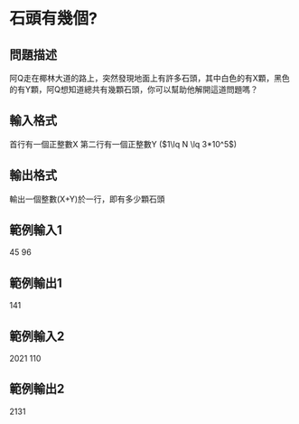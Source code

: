 # 石頭有幾個?
## 問題描述
阿Q走在椰林大道的路上，突然發現地面上有許多石頭，其中白色的有X顆，黑色的有Y顆，阿Q想知道總共有幾顆石頭，你可以幫助他解開這道問題嗎？
## 輸入格式
首行有一個正整數X
第二行有一個正整數Y
($1\lq N \lq 3*10^5$)
## 輸出格式
輸出一個整數(X+Y)於一行，即有多少顆石頭

## 範例輸入1
45
96
## 範例輸出1
141
## 範例輸入2
2021
110
## 範例輸出2
2131